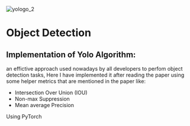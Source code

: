 ![yologo_2](https://user-images.githubusercontent.com/71132701/156560780-631cfb7d-f8f6-46e0-a6ea-64d724f5498a.png)






# Object Detection
## Implementation of Yolo Algorithm: 
 an effictive approach used nowadays by all developers to perfom object detection tasks,
 Here I have implemented it after reading the paper using some helper metrics that are mentioned in the paper like:
 * Intersection Over Union (IOU) 
 * Non-max Suppression
 * Mean average Precision
 
 Using PyTorch

